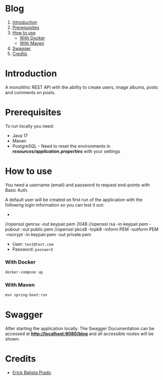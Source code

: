 # Blog

1. [Introduction](#introduction)
2. [Prerequisites](#prerequisites)
3. [How to use](#how-to-use)
    - [With Docker](#with-docker)
    - [With Maven](#with-maven)
4. [Swagger](#swagger)
5. [Credits](#credits)

# Introduction

A monolithic REST API with the ability to create users, image albums, posts and comments on posts.

# Prerequisites

To run locally you need:

- Java 17
- Maven
- PostgreSQL - Need to reset the environments in ***resources/application.properties*** with your settings

# How to use

You need a username (email) and password to request end-points with Basic Auth.

A default user will be created on first run of the application with the following login information so you can test it
out:

-

//openssl genrsa -out keypair.pem 2048
//openssl rsa -in keypair.pem -pubout -out public.pem
//openssl pkcs8 -topk8 -inform PEM -outform PEM -nocrypt -in keypair.pem -out private.pem

- User: `test@test.com`
- Password: `password`

### With Docker

```bash
docker-compose up
```

### With Maven

```bash
mvn spring-boot:run
```

# Swagger

After starting the application locally. The Swagger Documentation can be accessed
at [**http://localhost:8080/blog**](http://localhost:8080/blog) and all accessible routes will be shown.

# Credits

- [Erick Batista Prado](https://github.com/batistaerick)
